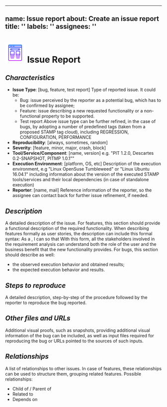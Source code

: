 ***

## name: Issue report&#xD;&#xA;about: Create an issue report&#xD;&#xA;title: ''&#xD;&#xA;labels: ''&#xD;&#xA;assignees: ''

# ![image info](/docs/assets/icons/icons8-template-64.png) Issue Report

## *Characteristics*

- **Issue Type**: \[bug, feature, test report]
  Type of reported issue. It could be:
  - Bug: issue perceived by the reporter as a potential bug, which has to be confirmed by assignee;
  - Feature: issue describing a new requested functionality or a non-functional property to be supported.
  - Test report
    Above issue type can be further refined, in the case of bugs, by adopting a number of
    predefined tags (taken from a proposed STAMP tag cloud), including REGRESSION, CONFIGURATION, PERFORMANCE
- **Reproducibility**: \[always, sometimes, random]
- **Severity**: \[feature, minor, major, crash, block]
- **Tool/Service/Component**: \[name, version]
  e.g. "PIT 1.2.0, Descartes 0.2-SNAPSHOT, PITMP 1.0.1""
- **Execution Environment**: \[platform, OS, etc]
  Description of the execution environment, e.g "Linux OpenSuse Tumbleweed" or "Linux Ubuntu 16.04.1"
  including information about the version of the executed STAMP tools/services and their
  local dependencies (in case of standalone execution)
- **Reporter**: \[name, mail]
  Reference information of the reporter, so the assignee can contact back for further issue refinement, if needed.

## *Description*

A detailed description of the issue.
For features, this section should provide a functional description of the required functionality. When describing features formally as user stories, the description can include this formal syntax:
As a <role>, I can <activity> so that <business value>
With this form, all the stakeholders involved in the requirement analysis can understand both the role of the user and the business benefit that the new functionality provides.
For bugs, this section should describe as well:

- the observed execution behavior and obtained results;
- the expected execution behavior and results.

## *Steps to reproduce*

A detailed description, step-by-step of the procedure followed by the reporter to reproduce the bug reported.

## *Other files and URLs*

Additional visual proofs, such as snapshots, providing additional visual information of the bug can be included,
as well as input files required for reproducing the bug or URLs pointed to the sources of such inputs.

## *Relationships*

A list of relationships to other issues. In case of features, these relationships can be used to structure them,
grouping related features. Possible relationships:

- Child of / Parent of
- Related to
- Depends on
